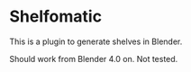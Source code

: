 # Shelfomatic

This is a plugin to generate shelves in Blender.

Should work from Blender 4.0 on. Not tested.
